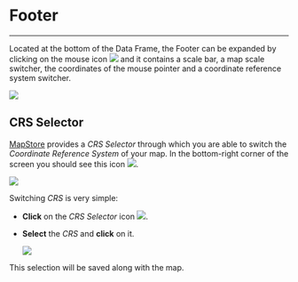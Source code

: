 # Footer
********

Located at the bottom of the Data Frame, the Footer can be expanded by clicking on the mouse icon <img src="../img/mouse-icon.jpg" style="max-width:30px;" /> and it contains a scale bar, a map scale switcher, the coordinates of the mouse pointer and a coordinate reference system switcher.

<img src="../img/footer.png" />

CRS Selector
------------

[MapStore](https://mapstore2.geo-solutions.it/mapstore/#/) provides a *CRS Selector* through which you are able to switch the *Coordinate Reference System* of your map. In the bottom-right corner of the screen you should see this icon <img src="../img/crs_selector_icon.png" style="max-width:30px;" />.

<img src="../img/crs_selector.png" style="max-width:500px;" />

Switching *CRS* is very simple:

* **Click** on the *CRS Selector* icon <img src="../img/crs_selector_icon.png" style="max-width:30px;" />.

* **Select** the *CRS* and **click** on it.

    <img src="../img/CRS_selector.gif" />

This selection will be saved along with the map.
